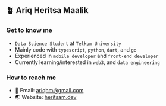 ## 🪴 Ariq Heritsa Maalik

### Get to know me
- `Data Science Student` at `Telkom University`
- Mainly code with `typescript`, `python`, `dart`, and `go`
- Experienced in `mobile developer` and `front-end developer`
- Currently learning/interested in `web3`, and `data engineering`

### How to reach me

- 📧 Email: <a href="mailto:ariqhm@gmail.com">ariqhm@gmail.com</a>
- 🌏 Website: <a href="https://heritsam.dev">heritsam.dev</a>
